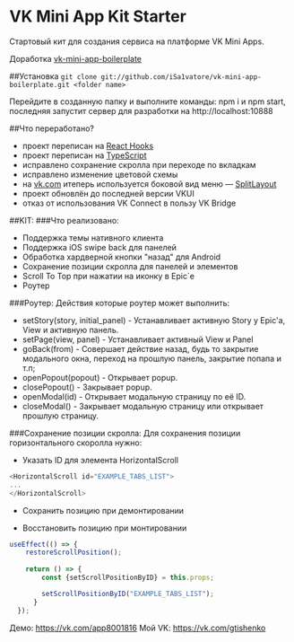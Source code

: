 # VK Mini App Kit Starter

Стартовый кит для создания сервиса на платформе VK Mini Apps.

Доработка [vk-mini-app-boilerplate](https://github.com/iSa1vatore/vk-mini-app-boilerplate)

##Установка
`git clone git://github.com/iSa1vatore/vk-mini-app-boilerplate.git <folder name>`

Перейдите в созданную папку и выполните команды: npm i и npm start, последняя запустит сервер для разработки на http://localhost:10888

##Что переработано?
- проект переписан на [React Hooks](https://ru.reactjs.org/docs/hooks-intro.html)
- проект переписан на [TypeScript](https://www.typescriptlang.org/docs/handbook/react.html)
- исправлено сохранение скролла при переходе по вкладкам
- исправлено изменение цветовой схемы
- на [vk.com](https://vk.com) итеперь используется боковой вид меню — [SplitLayout](https://vkcom.github.io/VKUI/#/SplitLayout)
- проект обновлён до последней версии VKUI
- отказ от использования VK Connect в пользу VK Bridge

##KIT:
###Что реализовано:
- Поддержка темы нативного клиента
- Поддержка iOS swipe back для панелей
- Обработка хардверной кнопки "назад" для Android
- Сохранение позиции скролла для панелей и элементов
- Scroll To Top при нажатии на иконку в Epic`e
- Роутер

###Роутер:
Действия которые роутер может выполнить:

- setStory(story, initial_panel) - Устанавливает активную Story у Epic'a, View и активную панель.
- setPage(view, panel) - Устанавливает активный View и Panel
- goBack(from) - Совершает действие назад, будь то закрытие модального окна, переход на прошлую панель, закрытие попапа и т.п;
- openPopout(popout) - Открывает popup.
- closePopout() - Закрывает popup.
- openModal(id) - Открывает модальную страницу по её ID.
- closeModal() - Закрывает модальную страницу или открывает прошлую страницу.

###Сохранение позиции скролла:
Для сохранения позиции горизонтального скоролла нужно:

- Указать ID для элемента HorizontalScroll
```javascript
<HorizontalScroll id="EXAMPLE_TABS_LIST">
...
</HorizontalScroll>
```

- Сохранить позицию при демонтировании

- Восстановить позицию при монтировании
```javascript
useEffect(() => {
    restoreScrollPosition();
	
	return () => {
		const {setScrollPositionByID} = this.props;

    	setScrollPositionByID("EXAMPLE_TABS_LIST");
	  }
  });
```

Демо: https://vk.com/app8001816
Мой VK: https://vk.com/gtishenko